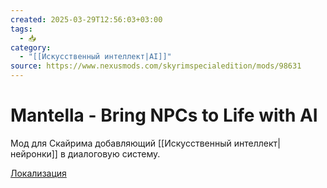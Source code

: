 ```yaml
---
created: 2025-03-29T12:56:03+03:00
tags:
  - 📥
category:
  - "[[Искусственный интеллект|AI]]"
source: https://www.nexusmods.com/skyrimspecialedition/mods/98631
---
```


# Mantella - Bring NPCs to Life with AI

Мод для Скайрима добавляющий [[Искусственный интеллект|нейронки]] в диалоговую систему.

[Локализация](https://www.nexusmods.com/skyrimspecialedition/mods/100102?tab=files)
